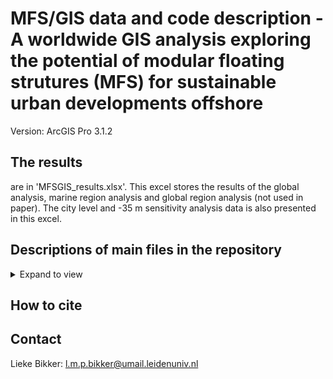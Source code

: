 # MFS/GIS data and code description - A worldwide GIS analysis exploring the potential of modular floating strutures (MFS) for sustainable urban developments offshore
Version: ArcGIS Pro 3.1.2
## The results
are in 'MFSGIS_results.xlsx'. This excel stores the results of the global analysis, marine region analysis and global region analysis (not used in paper). The city level and -35 m sensitivity analysis data is also presented in this excel.
## Descriptions of main files in the repository
<details>
<summary>Expand to view</summary>

| Folder | File | Decription |
|-|-|-|
|(root)|GIS_model_pub.ipynb |ArcGIS Pro Jupyter Notebook used to create the technical potential results |
|(root)|MFSGIS_results.xlsx| See above |
</details>

## How to cite
## Contact
Lieke Bikker: l.m.p.bikker@umail.leidenuniv.nl
